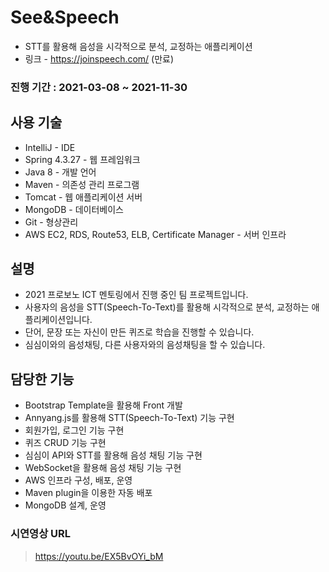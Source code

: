 # See&Speech
- STT를 활용해 음성을 시각적으로 분석, 교정하는 애플리케이션
- 링크 - https://joinspeech.com/ (만료)

### 진행 기간 : 2021-03-08 ~ 2021-11-30    

## 사용 기술
- IntelliJ - IDE
- Spring 4.3.27 - 웹 프레임워크
- Java 8 - 개발 언어
- Maven - 의존성 관리 프로그램
- Tomcat - 웹 애플리케이션 서버
- MongoDB - 데이터베이스
- Git - 형상관리
- AWS EC2, RDS, Route53, ELB, Certificate Manager - 서버 인프라
  
## 설명  
- 2021 프로보노 ICT 멘토링에서 진행 중인 팀 프로젝트입니다.
- 사용자의 음성을 STT(Speech-To-Text)를 활용해 시각적으로 분석, 교정하는 애플리케이션입니다.
- 단어, 문장 또는 자신이 만든 퀴즈로 학습을 진행할 수 있습니다. 
- 심심이와의 음성채팅, 다른 사용자와의 음성채팅을 할 수 있습니다.

## 담당한 기능
- Bootstrap Template을 활용해 Front 개발
- Annyang.js를 활용해 STT(Speech-To-Text) 기능 구현
- 회원가입, 로그인 기능 구현
- 퀴즈  CRUD 기능 구현
- 심심이 API와 STT를 활용해 음성 채팅 기능 구현
- WebSocket을 활용해 음성 채팅 기능 구현
- AWS 인프라 구성, 배포, 운영
- Maven plugin을 이용한 자동 배포
- MongoDB 설계, 운영

### 시연영상 URL
> https://youtu.be/EX5BvOYi_bM


